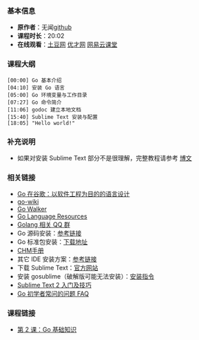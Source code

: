 <!--
author: Vincent Tian
head: https://avatars1.githubusercontent.com/u/2946214?v=3&s=400
date: 2016-02-01
title: 第 1 课：Go 开发环境搭建
tags: go语言,programing
category: go编程基础
status: publish
summary: 《Go编程基础》是一套针对 Google 出品的 Go 语言的视频语音教程，主要面向新手级别的学习者。
-->

### 基本信息

- **原作者**：无闻[github](https://github.com/Unknwon)
- **课程时长**：20:02
- **在线观看**：[土豆网](http://www.tudou.com/programs/view/hlDq2A0vNes/) [优才网](http://www.ucai.cn/course/chapter/69/3210/4555) [网易云课堂](http://study.163.com/course/courseLearn.htm?courseId=306002#/learn/video?lessonId=421012&courseId=306002)

### 课程大纲

	[00:00] Go 基本介绍
	[04:10] 安装 Go 语言
	[05:00] Go 环境变量与工作目录
	[07:27] Go 命令简介
	[11:06] godoc 建立本地文档
	[15:40] Sublime Text 安装与配置
	[18:05] "Hello world!"
	
### 补充说明

- 如果对安装 Sublime Text 部分不是很理解，完整教程请参考 [博文](http://my.oschina.net/Obahua/blog/110767)

### 相关链接

- [Go 在谷歌：以软件工程为目的的语言设计](http://www.oschina.net/translate/go-at-google-language-design-in-the-service-of-software-engineering)
- [go-wiki](https://code.google.com/p/go-wiki/wiki/Projects)
- [Go Walker](http://gowalker.org/)
- [Go Language Resources](http://go-lang.cat-v.org/library-bindings)
- [Golang 相关 QQ 群](https://docs.google.com/spreadsheet/lv?key=0AqIvOG5Y0CJ6dFFJV0JwSm1kbEtEdmg5Nk1uZndzakE)
- Go 源码安装：[参考链接](https://github.com/astaxie/build-web-application-with-golang/blob/master/ebook/01.1.md)
- Go 标准包安装：[下载地址](http://www.golangtc.com/download)
- [CHM手册](https://github.com/astaxie/godoc)
- 其它 IDE 安装方案：[参考链接](https://github.com/astaxie/build-web-application-with-golang/blob/master/ebook/01.4.md)
- 下载 Sublime Text：[官方网站](http://www.sublimetext.com/)
- 安装 gosublime（破解版可能无法安装）：[安装指令](http://my.oschina.net/Obahua/blog/110767)
- [Sublime Text 2 入门及技巧](http://lucifr.com/2011/08/31/sublime-text-2-tricks-and-tips/)
- [Go 初学者常问的问题 FAQ](http://bbs.studygolang.com/thread-67-1-1.html)

### 课程链接

- [第 2 课：Go 基础知识](lecture2.html)
